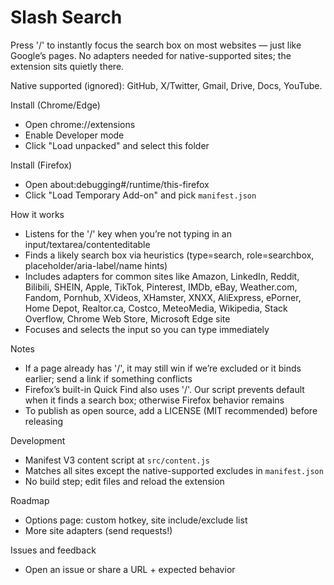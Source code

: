 # Slash Search

Press '/' to instantly focus the search box on most websites — just like Google’s pages. No adapters needed for native-supported sites; the extension sits quietly there.

Native supported (ignored): GitHub, X/Twitter, Gmail, Drive, Docs, YouTube.

Install (Chrome/Edge)
- Open chrome://extensions
- Enable Developer mode
- Click "Load unpacked" and select this folder

Install (Firefox)
- Open about:debugging#/runtime/this-firefox
- Click "Load Temporary Add-on" and pick `manifest.json`

How it works
- Listens for the '/' key when you’re not typing in an input/textarea/contenteditable
- Finds a likely search box via heuristics (type=search, role=searchbox, placeholder/aria-label/name hints)
- Includes adapters for common sites like Amazon, LinkedIn, Reddit, Bilibili, SHEIN, Apple, TikTok, Pinterest, IMDb, eBay, Weather.com, Fandom, Pornhub, XVideos, XHamster, XNXX, AliExpress, ePorner, Home Depot, Realtor.ca, Costco, MeteoMedia, Wikipedia, Stack Overflow, Chrome Web Store, Microsoft Edge site
- Focuses and selects the input so you can type immediately

Notes
- If a page already has '/', it may still win if we’re excluded or it binds earlier; send a link if something conflicts
- Firefox’s built-in Quick Find also uses '/'. Our script prevents default when it finds a search box; otherwise Firefox behavior remains
- To publish as open source, add a LICENSE (MIT recommended) before releasing

Development
- Manifest V3 content script at `src/content.js`
- Matches all sites except the native-supported excludes in `manifest.json`
- No build step; edit files and reload the extension

Roadmap
- Options page: custom hotkey, site include/exclude list
- More site adapters (send requests!)

Issues and feedback
- Open an issue or share a URL + expected behavior
